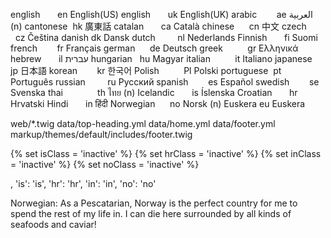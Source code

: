 english           en    English(US)
english           uk    English(UK)
arabic            ae    العربية     (n)
cantonese         hk    廣東話
catalan           ca    Català
chinese           cn    中文
czech             cz    Čeština
danish            dk    Dansk
dutch             nl    Nederlands
Finnish           fi    Suomi
french            fr    Français
german            de    Deutsch
greek             gr    Ελληνικά
hebrew            il    עברית
hungarian         hu    Magyar
italian           it    Italiano
japanese          jp    日本語
korean            kr    한국어
Polish            Pl    Polski
portuguese        pt    Português
russian           ru    Русский
spanish           es    Español
swedish           se    Svenska
thai              th    ไทย         (n)
Icelandic         is    Íslenska
Croatian          hr    Hrvatski
Hindi             in    हिंदी
Norwegian         no    Norsk       (n)
Euskera           eu    Euskera



web/*.twig
data/top-heading.yml
data/home.yml
data/footer.yml
markup/themes/default/includes/footer.twig



{% set isClass = 'inactive' %}
{% set hrClass = 'inactive' %}
{% set inClass = 'inactive' %}
{% set noClass = 'inactive' %}

, 'is': 'is', 'hr': 'hr', 'in': 'in', 'no': 'no'




Norwegian:
As a Pescatarian, Norway is the perfect country for me to spend the rest of my life in. I can die here surrounded by all kinds of seafoods and caviar!
